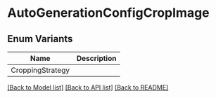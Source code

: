 # AutoGenerationConfigCropImage

## Enum Variants

| Name | Description |
|---- | -----|
| CroppingStrategy |  |

[[Back to Model list]](../README.md#documentation-for-models) [[Back to API list]](../README.md#documentation-for-api-endpoints) [[Back to README]](../README.md)


